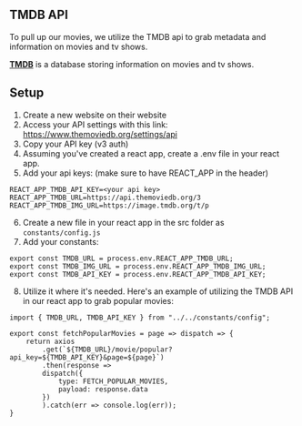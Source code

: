 ## TMDB API

To pull up our movies, we utilize the TMDB api to grab metadata and information on movies and tv shows.

[**TMDB**](https://www.themoviedb.org/?language=en-US) is a database storing information on movies and tv shows.

## Setup
1. Create a new website on their website
2. Access your API settings with this link: https://www.themoviedb.org/settings/api
3. Copy your API key (v3 auth)
4. Assuming you've created a react app, create a .env file in your react app.
5. Add your api keys: (make sure to have REACT_APP in the header)
```
REACT_APP_TMDB_API_KEY=<your api key>
REACT_APP_TMDB_URL=https://api.themoviedb.org/3
REACT_APP_TMDB_IMG_URL=https://image.tmdb.org/t/p
```
6. Create a new file in your react app in the src folder as `constants/config.js`
7. Add your constants: 
```
export const TMDB_URL = process.env.REACT_APP_TMDB_URL;
export const TMDB_IMG_URL = process.env.REACT_APP_TMDB_IMG_URL;
export const TMDB_API_KEY = process.env.REACT_APP_TMDB_API_KEY; 
```
8. Utilize it where it's needed. Here's an example of utilizing the TMDB API in our react app to grab popular movies:
```
import { TMDB_URL, TMDB_API_KEY } from "../../constants/config";

export const fetchPopularMovies = page => dispatch => {
    return axios
        .get(`${TMDB_URL}/movie/popular?api_key=${TMDB_API_KEY}&page=${page}`)
        .then(response =>
        dispatch({
            type: FETCH_POPULAR_MOVIES,
            payload: response.data
        })
        ).catch(err => console.log(err));
}
```